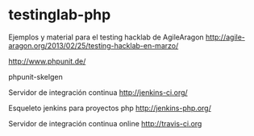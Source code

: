 testinglab-php
==============

Ejemplos y material para el testing hacklab de AgileAragon http://agile-aragon.org/2013/02/25/testing-hacklab-en-marzo/


http://www.phpunit.de/

phpunit-skelgen



Servidor de integración continua
http://jenkins-ci.org/

Esqueleto jenkins para proyectos php
http://jenkins-php.org/

Servidor de integración continua online
http://travis-ci.org